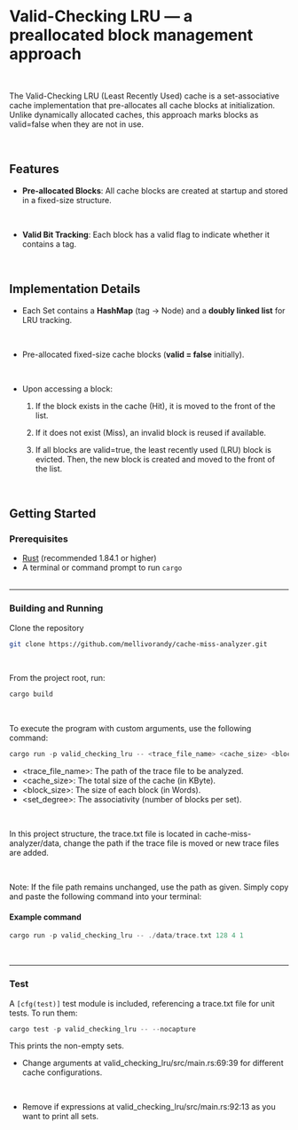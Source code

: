 # Valid-Checking LRU &mdash; a preallocated block management approach

<br>

The Valid-Checking LRU (Least Recently Used) cache is a set-associative cache implementation that pre-allocates all cache blocks at initialization. Unlike dynamically allocated caches, this approach marks blocks as valid=false when they are not in use.

<br>

## Features
- **Pre-allocated Blocks**: All cache blocks are created at startup and stored in a fixed-size structure.

<br>

- **Valid Bit Tracking**: Each block has a valid flag to indicate whether it contains a tag.

<br>

## Implementation Details
- Each Set contains a **HashMap** (tag -> Node) and a **doubly linked list** for LRU tracking.

<br>

- Pre-allocated fixed-size cache blocks (**valid = false** initially).

<br>

- Upon accessing a block:

    1. If the block exists in the cache (Hit), it is moved to the front of the list.

    2. If it does not exist (Miss), an invalid block is reused if available.

    3. If all blocks are valid=true, the least recently used (LRU) block is evicted. Then, the new block is created and moved to the front of the list.

<br>

## Getting Started 

### Prerequisites

- [Rust](https://www.rust-lang.org/) (recommended 1.84.1 or higher)
- A terminal or command prompt to run `cargo`
<br><br>
---

### Building and Running

Clone the repository

```bash
git clone https://github.com/mellivorandy/cache-miss-analyzer.git
```

<br>

From the project root, run:

```Rust
cargo build
```

<br>

To execute the program with custom arguments, use the following command:

```Rust
cargo run -p valid_checking_lru -- <trace_file_name> <cache_size> <block_size> <set_degree>
```

- <trace_file_name>: The path of the trace file to be analyzed.
- <cache_size>: The total size of the cache (in KByte).
- <block_size>: The size of each block (in Words).
- <set_degree>: The associativity (number of blocks per set).

<br>

In this project structure, the trace.txt file is located in cache-miss-analyzer/data, change the path if the trace file is moved or new trace files are added.

<br>

Note: If the file path remains unchanged, use the path as given. Simply copy and paste the following command into your terminal:

#### Example command

```Rust
cargo run -p valid_checking_lru -- ./data/trace.txt 128 4 1
```

<br>

---

### Test

A `[cfg(test)]` test module is included, referencing a trace.txt file for unit tests. To run them:

```Rust
cargo test -p valid_checking_lru -- --nocapture
```

This prints the non-empty sets.

- Change arguments at valid_checking_lru/src/main.rs:69:39 for different cache configurations.

<br>

- Remove if expressions at valid_checking_lru/src/main.rs:92:13 as you want to print all sets.

<br>
